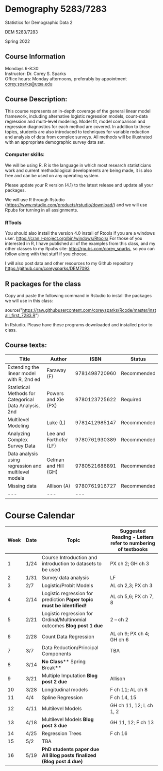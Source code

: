 # Demography 5283/7283
Statistics for Demographic Data 2

DEM 5283/7283

Spring 2022

## Course Information
Mondays 6-8:30  
Instructor: Dr. Corey S. Sparks  
Office hours:  Monday afternoons, preferably by appointment  
corey.sparks@utsa.edu  

## Course Description:
This course represents an in-depth coverage of the general linear model framework, including alternative logistic regression models, count-data regression and multi-level modeling. Model fit, model comparison and regression diagnostics for each method are covered. In addition to these topics, students are also introduced to techniques for variable reduction and analysis of data from complex surveys.  All methods will be illustrated with an appropriate demographic survey data set.
  

### Computer skills:
We will be using R. R is the language in which most research statisticians work and current methodological developments are being made, it is also free and can be used on any operating system. 

Please update your R version (4.1) to the latest release and update all your packages.

We will use R through Rstudio (https://www.rstudio.com/products/rstudio/download/) and we will use Rpubs for turning in all assignments.

### RTools
You should also install the version 4.0 install of Rtools if you are a windows user.
https://cran.r-project.org/bin/windows/Rtools/
For those of you interested in R, I have published all of the examples from this class, and my other classes to my Rpubs site: http://rpubs.com/corey_sparks, so you can follow along with that stuff if you choose.

I will also post data and other resources to my Github repository https://github.com/coreysparks/DEM7093 

## R packages for the class
Copy and paste the following command in Rstudio to install the packages we will use in this class:

source("https://raw.githubusercontent.com/coreysparks/Rcode/master/install_first_7283.R")

In Rstudio. Please have these programs downloaded and installed prior to class.

## Course texts:
| **Title** | **Author** | **ISBN**| **Status** |
| --- | --- | --- | --- |
| Extending the linear model with R, 2nd ed | Faraway (F) | 9781498720960 | Recommended |
| Statistical Methods for Categorical Data Analysis, 2nd | Powers and Xie (PX) | 9780123725622 | Required |
| Multilevel Modeling | Luke (L) | 9781412985147 | Recommended |
| Analyzing Complex Survey Data | Lee and Forthofer (LF) | 9780761930389 | Recommended |
| Data analysis using regression and multilevel models | Gelman and Hill (GH) | 9780521686891 | Recommended |
| Missing data | Allison (A) | 9780761916727  | Recommended |
| --- | --- | --- |

# Course Calendar
| **Week** | **Date** | **Topic** | **Suggested Reading - Letters refer to numbering of textbooks** |
| --- | --- | --- | --- |
| 1 | 1/24 | Course Introduction and introduction to datasets to be used | PX ch 2; GH ch 3 |
| 2 | 1/31 | Survey data analysis | LF |
| 3 | 2/7 | Logistic/Probit Models | AL ch 2,3; PX ch 3|
| 4 | 2/14 | Logistic regression for prediction **Paper topic must be identified!** | AL ch 5,6; PX ch 7, 8 |
| 5 | 2/21 | Logistic regression for Ordinal/Multinomial outcomes **Blog post 1 due** | 2 – ch 2 |
| 6 | 2/28 | Count Data Regression | AL ch 9; PX ch 4; GH ch 6 |
| 7 | 3/7 | Data Reduction/Principal Components | TBA |
| 8 | 3/14 | **No Class**** Spring Break** |  |
| 9 | 3/21 | Multiple Imputation **Blog post 2 due** | Allison |
| 10 | 3/28 | Longitudinal models | F ch 11; AL ch 8 |
| 11 | 4/4 | Spline Regression | F ch 14, 15 |
| 12 | 4/11 | Multilevel Models | GH ch 11, 12; L ch 1, 2 |
| 13 | 4/18 | Multilevel Models **Blog post 3 due** | GH 11, 12; F ch 13 |
| 14 | 4/25 | Regression Trees  | F ch 16 |
| 15 | 5/2 | TBA |  |
| 16 | 5/19 | **PhD students paper due**  **All Blog posts finalized (Blog post 4 due)** |  |
